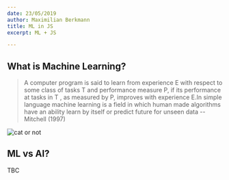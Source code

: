 ```yaml
---
date: 23/05/2019
author: Maximilian Berkmann
title: ML in JS
excerpt: ML + JS

---
```

## What is Machine Learning?

> A computer program is said to learn from experience E with respect to some
class of tasks T and performance measure P, if its performance at tasks in T , as measured by P, improves with experience E.In simple language machine learning is a field in which human made algorithms have an ability learn by itself or predict future for unseen data
> -- Mitchell (1997)

![cat or not](https://assets.leetcode.com/uploads/2018/11/25/cat_or_not.png)

##  ML vs AI?

TBC